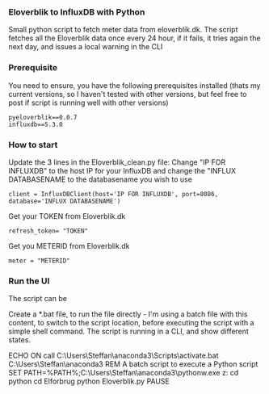 ### Eloverblik to InfluxDB with Python
Small python script to fetch meter data from eloverblik.dk.
The script fetches all the Eloverblik data once every 24 hour, if it fails, it tries again the next day, and issues a local warning in the CLI

### Prerequisite
You need to ensure, you have the following prerequisites installed (thats my current versions, so I haven't tested with other versions, but feel free to post if script is running well with other versions)
```
pyeloverblik==0.0.7
influxdb==5.3.0
```

### How to start
Update the 3 lines in the Eloverblik_clean.py file: 
Change "IP FOR INFLUXDB" to the host IP for your InfluxDB and change the "INFLUX DATABASENAME to the databasename you wish to use
```
client = InfluxDBClient(host='IP FOR INFLUXDB', port=8086, database='INFLUX DATABASENAME')
```
Get your TOKEN from Eloverblik.dk
```
refresh_token= "TOKEN"
```
Get you METERID from Eloverblik.dk
```
meter = "METERID"
```
### Run the UI
The script can be 

Create a *.bat file, to run the file directly - I'm using a batch file with this content, to switch to the script location, before executing the script with a simple shell command.
The script is running in a CLI, and show different states.

ECHO ON
call C:\Users\Steffan\anaconda3\Scripts\activate.bat C:\Users\Steffan\anaconda3
REM A batch script to execute a Python script
SET PATH=%PATH%;C:\Users\Steffan\anaconda3\pythonw.exe
z:
cd python
cd Elforbrug
python Eloverblik.py
PAUSE
